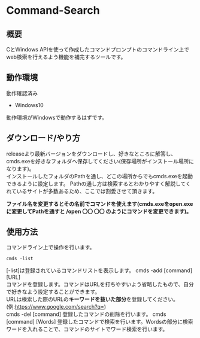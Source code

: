 # Command-Search
## 概要
CとWindows APIを使って作成したコマンドプロンプトのコマンドライン上でweb検索を行えるよう機能を補完するツールです。

## 動作環境
動作確認済み
* Windows10  

動作環境がWindowsで動作するはずです。  

## ダウンロード/やり方
releaseより最新バージョンをダウンロードし、好きなところに解答し、cmds.exeを好きなフォルダへ保存してください(保存場所がインストール場所になります)。  
インストールしたフォルダのPathを通し、どこの場所からでもcmds.exeを起動できるように設定します。
Pathの通し方は検索するとわかりやすく解説してくれているサイトが多数あるため、ここでは割愛させて頂きます。  
  
**ファイル名を変更するとその名前でコマンドを使えます(cmds.exeをopen.exeに変更してPathを通すと /open 〇〇 〇〇 のようにコマンドを変更できます)。**

## 使用方法
コマンドライン上で操作を行います。　　

    cmds -list  
[-list]は登録されているコマンドリストを表示します。
    cmds -add [command] [URL]  
コマンドを登録します。コマンドはURLを打ちやすいよう省略したもので、自分で好きなよう設定することができます。  
URLは検索した際のURLの**キーワードを抜いた部分**を登録してください。  
(例:https://www.google.com/search?q=)  
    cmds -del [command]
登録したコマンドの削除を行います。
    cmds [command] [Words]
登録したコマンドで検索を行います。Wordsの部分に検索ワードを入れることで、コマンドのサイトでワード検索を行います。
